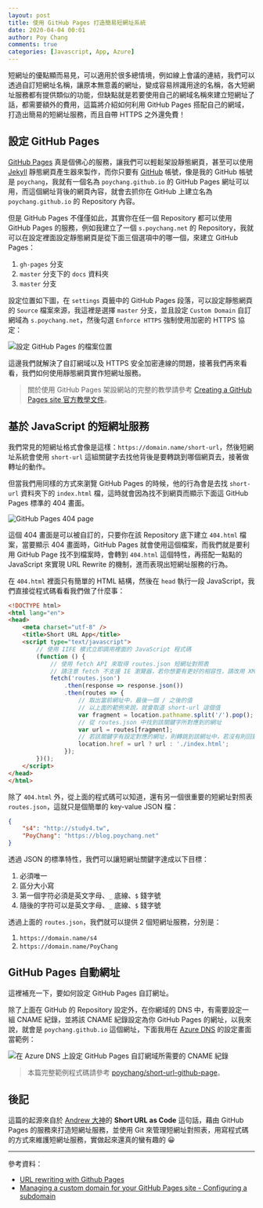 ```yaml
---
layout: post
title: 使用 GitHub Pages 打造簡易短網址系統
date: 2020-04-04 00:01
author: Poy Chang
comments: true
categories: [Javascript, App, Azure]
---
```


短網址的優點顯而易見，可以適用於很多總情境，例如線上會議的連結，我們可以透過自訂短網址名稱，讓原本無意義的網址，變成容易辨識用途的名稱，各大短網址服務都有提供類似的功能，但缺點就是若要使用自己的網域名稱來建立短網址了話，都需要額外的費用，這篇將介紹如何利用 GitHub Pages 搭配自己的網域，打造出簡易的短網址服務，而且自帶 HTTPS 之外還免費！

## 設定 GitHub Pages

[GitHub Pages](https://pages.github.com/) 真是個佛心的服務，讓我們可以輕鬆架設靜態網頁，甚至可以使用 [Jekyll](https://jekyllrb.com/) 靜態網頁產生器來製作，而你只要有 [GitHub](https://github.com/) 帳號，像是我的 GitHub 帳號是 `poychang`，我就有一個名為 `poychang.github.io` 的 GitHub Pages 網址可以用，而這個網址背後的網頁內容，就會去抓你在 GitHub 上建立名為 `poychang.github.io` 的 Repository 內容。

但是 GitHub Pages 不僅僅如此，其實你在任一個 Repository 都可以使用 GitHub Pages 的服務，例如我建立了一個 `s.poychang.net` 的 Repository，我就可以在設定裡面設定靜態網頁是從下面三個選項中的哪一個，來建立 GitHub Pages：

1. `gh-pages` 分支
2. `master` 分支下的 `docs` 資料夾
3. `master` 分支

設定位置如下圖，在 `settings` 頁籤中的 GitHub Pages 段落，可以設定靜態網頁的 `Source` 檔案來源，我這裡是選擇 `master` 分支，並且設定 `Custom Domain` 自訂網域為 `s.poychang.net`，然後勾選 `Enforce HTTPS` 強制使用加密的 HTTPS 協定：

![設定 GitHub Pages 的檔案位置](https://i.imgur.com/Uwd7vFT.png)

這邊我們就解決了自訂網域以及 HTTPS 安全加密連線的問題，接著我們再來看看，我們如何使用靜態網頁實作短網址服務。

>關於使用 GitHub Pages 架設網站的完整的教學請參考 [Creating a GitHub Pages site 官方教學文件](https://help.github.com/en/github/working-with-github-pages/creating-a-github-pages-site)。

## 基於 JavaScript 的短網址服務

我們常見的短網址格式會像是這樣：`https://domain.name/short-url`，然後短網址系統會使用 `short-url` 這組關鍵字去找他背後是要轉跳到哪個網頁去，接著做轉址的動作。

但當我們用同樣的方式來瀏覽 GitHub Pages 的時候，他的行為會是去找 `short-url` 資料夾下的 `index.html` 檔，這時就會因為找不到網頁而顯示下面這 GitHub Pages 標準的 404 畫面。

![GitHub Pages 404 page](https://i.imgur.com/gukeByV.png)

這個 404 畫面是可以被自訂的，只要你在該 Repository 底下建立 `404.html` 檔案，當要顯示 404 畫面時，GitHub Pages 就會使用這個檔案，而我們就是要利用 GitHub Page 找不到檔案時，會轉到 `404.html` 這個特性，再搭配一點點的 JavaScript 來實現 URL Rewrite 的機制，進而表現出短網址服務的行為。

在 `404.html` 裡面只有簡單的 HTML 結構，然後在 `head` 執行一段 JavaScript，我們直接從程式碼看看我們做了什麼事：

```html
<!DOCTYPE html>
<html lang="en">
<head>
    <meta charset="utf-8" />
    <title>Short URL App</title>
    <script type="text/javascript">
        // 使用 IIFE 模式立即調用裡面的 JavaScript 程式碼
        (function () {
            // 使用 fetch API 來取得 routes.json 短網址對照表
            // 請注意 fetch 不支援 IE 瀏覽器，若你想要有更好的相容性，請改用 XMLHttpRequest
            fetch('routes.json')
                .then(response => response.json())
                .then(routes => {
                    // 取出當前網址中，最後一個 / 之後的值
                    // 以上面的範例來說，就會取道 short-url 這個值
                    var fragment = location.pathname.split('/').pop();
                    // 從 routes.json 中找到該關鍵字所對應到的網址
                    var url = routes[fragment];
                    // 若該關鍵字有設定對應的網址，則轉跳到該網址中，若沒有則回到首頁
                    location.href = url ? url : './index.html';
                });
        })();
    </script>
</head>
</html>
```

除了 `404.html` 外，從上面的程式碼可以知道，還有另一個很重要的短網址對照表 `routes.json`，這就只是個簡單的 key-value JSON 檔：

```json
{
    "s4": "http://study4.tw",
    "PoyChang": "https://blog.poychang.net"
}
```

透過 JSON 的標準特性，我們可以讓短網址關鍵字達成以下目標：

1. 必須唯一
2. 區分大小寫
3. 第一個字符必須是英文字母、`_` 底線、`$` 錢字號
4. 隨後的字符可以是英文字母、`_` 底線、`$` 錢字號

透過上面的 `routes.json`，我們就可以提供 2 個短網址服務，分別是：

1. `https://domain.name/s4`
2. `https://domain.name/PoyChang`

## GitHub Pages 自動網址

這裡補充一下，要如何設定 GitHub Pages 自訂網址。

除了上面在 GitHub 的 Repository 設定外，在你網域的 DNS 中，有需要設定一組 CNAME 紀錄，並將該 CNAME 紀錄設定為你 GitHub Pages 的網址，以我來說，就會是 `poychang.github.io` 這個網址，下面我用在 [Azure DNS](https://azure.microsoft.com/zh-tw/services/dns/) 的設定畫面當範例：

![在 Azure DNS 上設定 GitHub Pages 自訂網域所需要的 CNAME 紀錄](https://i.imgur.com/vPboUi8.png)

>本篇完整範例程式碼請參考 [poychang/short-url-github-page](https://github.com/poychang/short-url-github-page)。

## 後記

這篇的起源來自於 [Andrew 大神](https://columns.chicken-house.net/)的 **Short URL as Code** 這句話，藉由 GitHub Pages 的服務來打造短網址服務，並使用 Git 來管理短網址對照表，用寫程式碼的方式來維護短網址服務，實做起來還真的蠻有趣的 😀

----------

參考資料：

* [URL rewriting with Github Pages](http://lea.verou.me/2016/11/url-rewriting-with-github-pages/)
* [Managing a custom domain for your GitHub Pages site - Configuring a subdomain](https://help.github.com/en/github/working-with-github-pages/managing-a-custom-domain-for-your-github-pages-site#configuring-a-subdomain)
